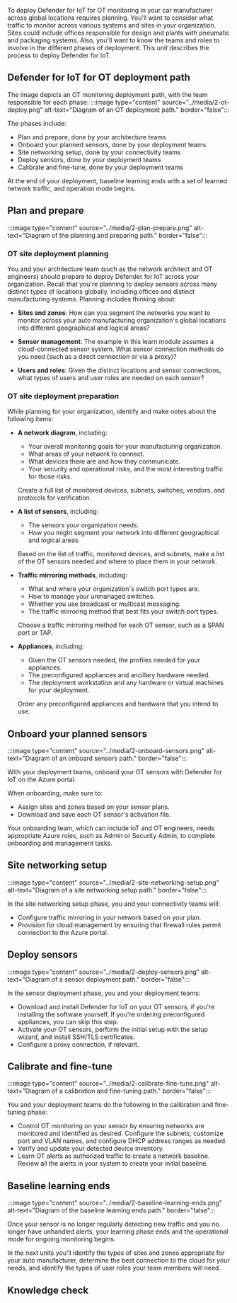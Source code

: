 
 To deploy Defender for IoT for OT monitoring in your car manufacturer across global locations requires planning. You'll want to consider what traffic to monitor across various systems and sites in your organization. Sites could include offices responsible for design and plants with pneumatic  and packaging systems. Also, you'll want to know the teams and roles to involve in the different phases of deployment. This unit describes the process to deploy Defender for IoT.

## Defender for IoT for OT deployment path

The image depicts an OT monitoring deployment path, with the team responsible for each phase:
:::image type="content" source="../media/2-ot-deploy.png" alt-text="Diagram of an OT deployment path." border="false":::

The phases include:

- Plan and prepare, done by your architecture teams
- Onboard your planned sensors, done by your deployment teams
- Site networking setup, done by your connectivity teams
- Deploy sensors, done by your deployment teams
- Calibrate and fine-tune, done by your deployment teams

At the end of your deployment, baseline learning ends with a set of learned network traffic, and operation mode begins.

## Plan and prepare

:::image type="content" source="../media/2-plan-prepare.png" alt-text="Diagram of the planning and preparing path." border="false":::

### OT site deployment planning

You and your architecture team (such as the network architect and OT engineers) should prepare to deploy Defender for IoT across your organization. Recall that you're planning to deploy sensors across many distinct types of locations globally, including offices and distinct manufacturing systems. Planning includes thinking about:

- **Sites and zones**: How can you segment the networks you want to monitor across your auto manufacturing organization's global locations into different geographical and logical areas?

- **Sensor management**: The example in this learn module assumes a cloud-connected sensor system. What sensor connection methods do you need (such as a direct connection or via a proxy)?

- **Users and roles**: Given the distinct locations and sensor connections, what types of users and user roles are needed on each sensor?

### OT site deployment preparation

While planning for your organization, identify and make notes about the following items:

- **A network diagram**, including:
    - Your overall monitoring goals for your manufacturing organization.
    - What areas of your network to connect.
    - What devices there are and how they communicate.
    - Your security and operational risks, and the most interesting traffic for those risks.

    Create a full list of monitored devices, subnets, switches, vendors, and protocols for verification.

- **A list of sensors**, including:
    - The sensors your organization needs.
    - How you might segment your network into different geographical and logical areas.

    Based on the list of traffic, monitored devices, and subnets, make a list of the OT sensors needed and where to place them in your network.

- **Traffic mirroring methods**, including:
    - What and where your organization's switch port types are.
    - How to manage your unmanaged switches.
    - Whether you use broadcast or multicast messaging.
    - The traffic mirroring method that best fits your switch port types.

    Choose a traffic mirroring method for each OT sensor, such as a SPAN port or TAP.

- **Appliances**, including:
    - Given the OT sensors needed, the profiles needed for your appliances.
    - The preconfigured appliances and ancillary hardware needed.
    - The deployment workstation and any hardware or virtual machines for your deployment.

    Order any preconfigured appliances and hardware that you intend to use.

## Onboard your planned sensors

:::image type="content" source="../media/2-onboard-sensors.png" alt-text="Diagram of an onboard sensors path." border="false":::

 With your deployment teams, onboard your OT sensors with Defender for IoT on the Azure portal.

When onboarding, make sure to:

- Assign sites and zones based on your sensor plans.
- Download and save each OT sensor's activation file.

Your onboarding team, which can include IoT and OT engineers, needs appropriate Azure roles, such as Admin or Security Admin, to complete onboarding and management tasks.

## Site networking setup

:::image type="content" source="../media/2-site-networking-setup.png" alt-text="Diagram of a site networking setup path." border="false":::

In the site networking setup phase, you and your connectivity teams will:

- Configure traffic mirroring in your network based on your plan.
- Provision for cloud management by ensuring that firewall rules permit connection to the Azure portal.

## Deploy sensors

:::image type="content" source="../media/2-deploy-sensors.png" alt-text="Diagram of a sensor deployment path." border="false":::

In the sensor deployment phase, you and your deployment teams:

- Download and install Defender for IoT on your OT sensors, if you're installing the software yourself. If you're ordering preconfigured appliances, you can skip this step.
- Activate your OT sensors, perform the initial setup with the setup wizard, and install SSH/TLS certificates.
- Configure a proxy connection, if relevant.

## Calibrate and fine-tune

:::image type="content" source="../media/2-calibrate-fine-tune.png" alt-text="Diagram of a calibration and fine-tuning path." border="false":::

You and your deployment teams do the following in the calibration and fine-tuning phase:

- Control OT monitoring on your sensor by ensuring networks are monitored and identified as desired. Configure the subnets, customize port and VLAN names, and configure DHCP address ranges as needed.
- Verify and update your detected device inventory.
- Learn OT alerts as authorized traffic to create a network baseline. Review all the alerts in your system to create your initial baseline.

## Baseline learning ends

:::image type="content" source="../media/2-baseline-learning-ends.png" alt-text="Diagram of the baseline learning ends path." border="false":::

Once your sensor is no longer regularly detecting new traffic and you no longer have unhandled alerts, your learning phase ends and the operational mode for ongoing monitoring begins.

In the next units you'll identify the types of sites and zones appropriate for your auto manufacturer, determine the best connection to the cloud for your needs, and identify the types of user roles your team members will need.  

## Knowledge check
